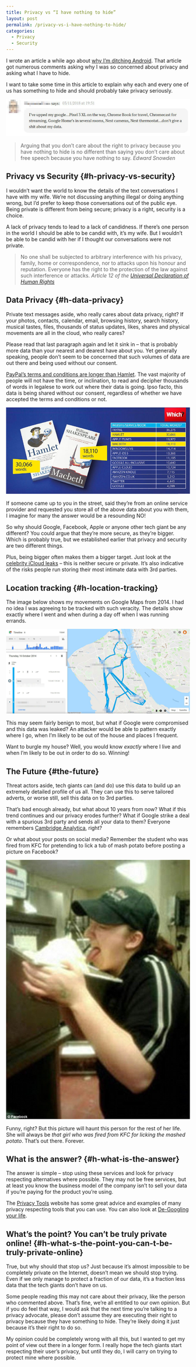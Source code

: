```yaml
---
title: Privacy vs “I have nothing to hide”
layout: post
permalink: /privacy-vs-i-have-nothing-to-hide/
categories:
  - Privacy
  - Security
---
```

I wrote an article a while ago about [why I’m ditching Android](/why-im-ditching-android). That article got numerous comments asking why I was so concerned about privacy and asking what I have to hide.

I want to take some time in this article to explain why each and every one of us has something to hide and should probably take privacy seriously.

![Nothing to hide comment](/assets/images/hide-comment.jpg)

> Arguing that you don’t care about the right to privacy because you have nothing to hide is no different than saying you don’t care about free speech because you have nothing to say.
><cite>Edward Snowden</cite>

## Privacy vs Security {#h-privacy-vs-security}

I wouldn’t want the world to know the details of the text conversations I have with my wife. We’re not discussing anything illegal or doing anything wrong, but I’d prefer to keep those conversations out of the public eye. Being private is different from being secure; privacy is a right, security is a choice.

A lack of privacy tends to lead to a lack of candidness. If there’s one person in the world I should be able to be candid with, it’s my wife. But I wouldn’t be able to be candid with her if I thought our conversations were not private.

> No one shall be subjected to arbitrary interference with his privacy, family, home or correspondence, nor to attacks upon his honour and reputation. Everyone has the right to the protection of the law against such interference or attacks.
> <cite>Article 12 of the <a href="http://www.un.org/en/universal-declaration-human-rights">Universal Declaration of Human Rights</a></cite>

## Data Privacy {#h-data-privacy}

Private text messages aside, who really cares about data privacy, right? If your photos, contacts, calendar, email, browsing history, search history, musical tastes, files, thousands of status updates, likes, shares and physical movements are all in the cloud, who really cares?

Please read that last paragraph again and let it sink in – that is probably more data than your nearest and dearest have about you. Yet generally speaking, people don’t seem to be concerned that such volumes of data are out there and being used without our consent.

[PayPal’s terms and conditions are longer than Hamlet](https://conversation.which.co.uk/technology/length-of-website-terms-and-conditions). The vast majority of people will not have the time, or inclination, to read and decipher thousands of words in legalese to work out where their data is going. Ipso facto, this data is being shared without our consent, regardless of whether we have accepted the terms and conditions or not.

![](/assets/images/tandc-hamlet.jpg) 

If someone came up to you in the street, said they’re from an online service provider and requested you store all of the above data about you with them, I imagine for many the answer would be a resounding NO!

So why should Google, Facebook, Apple or anyone other tech giant be any different? You could argue that they’re more secure, as they’re bigger. Which is probably true, but we established earlier that privacy and security are two different things.

Plus, being bigger often makes them a bigger target. Just look at the [celebrity iCloud leaks](https://en.wikipedia.org/wiki/ICloud_leaks_of_celebrity_photos) – this is neither secure or private. It’s also indicative of the risks people run storing their most intimate data with 3rd parties.

## Location tracking {#h-location-tracking}

The image below shows my movements on Google Maps from 2014. I had no idea I was agreeing to be tracked with such veracity. The details show exactly where I went and when during a day off when I was running errands.

![](/assets/images/Google-Tracking.jpg)

This may seem fairly benign to most, but what if Google were compromised and this data was leaked? An attacker would be able to pattern exactly where I go, when I’m likely to be out of the house and places I frequent.

Want to burgle my house? Well, you would know _exactly_ where I live and when I’m likely to be out in order to do so. Winning!

## The Future {#the-future}

Threat actors aside, tech giants can (and do) use this data to build up an extremely detailed profile of us all. They can use this to serve tailored adverts, or worse still, sell this data on to 3rd parties.

That’s bad enough already, but what about 10 years from now? What if this trend continues and our privacy erodes further? What if Google strike a deal with a spurious 3rd party and sends all your data to them? Everyone remembers [Cambridge Analytica](https://en.wikipedia.org/wiki/Cambridge_Analytica#Privacy_issues), right?

Or what about your posts on social media? Remember the student who was fired from KFC for pretending to lick a tub of mash potato before posting a picture on Facebook?

![](/assets/images/kfc-fired.jpg)

Funny, right? But this picture will haunt this person for the rest of her life. She will always be _that girl who was fired from KFC for licking the mashed potato_. That’s out there. Forever.

## What is the answer? {#h-what-is-the-answer}

The answer is simple – stop using these services and look for privacy respecting alternatives where possible. They may not be free services, but at least you know the business model of the company isn’t to sell your data if you’re paying for the product you’re using.

The [Privacy Tools](https://privacytools.io) website has some great advice and examples of many privacy respecting tools that you can use. You can also look at [De-Googling your life](/categories/de-googling).

## What’s the point? You can’t be truly private online! {#h-what-s-the-point-you-can-t-be-truly-private-online}

True, but why should that stop us? Just because it’s almost impossible to be completely private on the Internet, doesn’t mean we should stop trying. Even if we only manage to protect a fraction of our data, it’s a fraction less data that the tech giants don’t have on us.

Some people reading this may not care about their privacy, like the person who commented above. That’s fine, we’re all entitled to our own opinion. But if you do feel that way, I would ask that the next time you’re talking to a privacy advocate, please don’t assume they are executing their right to privacy because they have something to hide. They’re likely doing it just because it’s their right to do so.

My opinion could be completely wrong with all this, but I wanted to get my point of view out there in a longer form. I really hope the tech giants start respecting their user’s privacy, but until they do, I will carry on trying to protect mine where possible.
